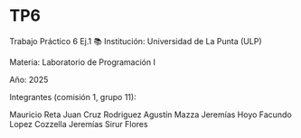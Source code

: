 # TP6
Trabajo Práctico 6 Ej.1 📚
Institución: Universidad de La Punta (ULP)

Materia: Laboratorio de Programación I

Año: 2025

Integrantes (comisión 1, grupo 11):

Mauricio Reta
Juan Cruz Rodriguez
Agustín Mazza
Jeremías Hoyo
Facundo Lopez Cozzella
Jeremías Sirur Flores
